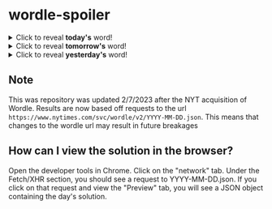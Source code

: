 # wordle-spoiler

<details>
  <summary>Click to reveal <b>today's</b> word!</summary>
  <br>
  <b> tough </b>
</details>

<details>
  <summary>Click to reveal <b>tomorrow's</b> word!</summary>
  <br>
  <b> duvet </b>
</details>

<details>
  <summary>Click to reveal <b>yesterday's</b> word!</summary>
  <br>
  <b> glove </b>
</details>

## Note
This was repository was updated 2/7/2023 after the NYT acquisition of Wordle. Results are now based off requests to the url `https://www.nytimes.com/svc/wordle/v2/YYYY-MM-DD.json`. This means that changes to the wordle url may result in future breakages

## How can I view the solution in the browser?
Open the developer tools in Chrome. Click on the "network" tab. Under the Fetch/XHR section, you should see a request to YYYY-MM-DD.json. If you click on that request and view the "Preview" tab, you will see a JSON object containing the day's solution.